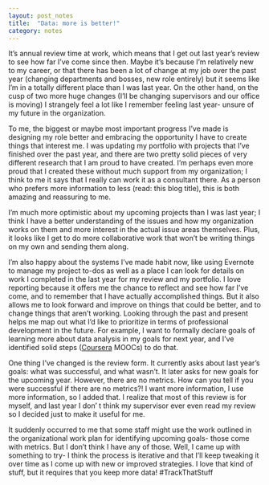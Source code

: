 ```yaml
---
layout: post_notes
title:  "Data: more is better!"
category: notes
---
```


It’s annual review time at work, which means that I get out last year’s review to see how far I’ve come since then. Maybe it’s because I’m relatively new to my career, or that there has been a lot of change at my job over the past year (changing departments and bosses, new role entirely) but it seems like I’m in a totally different place than I was last year. On the other hand, on the cusp of two more huge changes (I’ll be changing supervisors and our office is moving) I strangely feel a lot like I remember feeling last year- unsure of my future in the organization.

To me, the biggest or maybe most important progress I’ve made is designing my role better and embracing the opportunity I have to create things that interest me. I was updating my portfolio with projects that I’ve finished over the past year, and there are two pretty solid pieces of very different research that I am proud to have created. I’m perhaps even more proud that I created these without much support from my organization; I think to me it says that I really can work it as a consultant there. As a person who prefers more information to less (read: this blog title), this is both amazing and reassuring to me.

I’m much more optimistic about my upcoming projects than I was last year; I think I have a better understanding of the issues and how my organization works on them and more interest in the actual issue areas themselves. Plus, it looks like I get to do more collaborative work that won’t be writing things on my own and sending them along.

I’m also happy about the systems I’ve made habit now, like using Evernote to manage my project to-dos as well as a place I can look for details on work I completed in the last year for my review and my portfolio. I love reporting because it offers me the chance to reflect and see how far I’ve come, and to remember that I have actually accomplished things. But it also allows me to look forward and improve on things that could be better, and to change things that aren’t working. Looking through the past and present helps me map out what I’d like to prioritize in terms of professional development in the future. For example, I want to formally declare goals of learning more about data analysis in my goals for next year, and I’ve identified solid steps ([Coursera](https://www.coursera.org/) MOOCs) to do that.

One thing I’ve changed is the review form. It currently asks about last year’s goals: what was successful, and what wasn’t. It later asks for new goals for the upcoming year. However, there are no metrics. How can you tell if you were successful if there are no metrics?! I want more information, I use more information, so I added that. I realize that most of this review is for myself, and last year I don’ t think my supervisor ever even read my review so I decided just to make it useful for me.

It suddenly occurred to me that some staff might use the work outlined in the organizational work plan for identifying upcoming goals- those come with metrics. But I don’t think I have any of those. Well, I came up with something to try- I think the process is iterative and that I’ll keep tweaking it over time as I come up with new or improved strategies. I love that kind of stuff, but it requires that you keep more data! #TrackThatStuff

